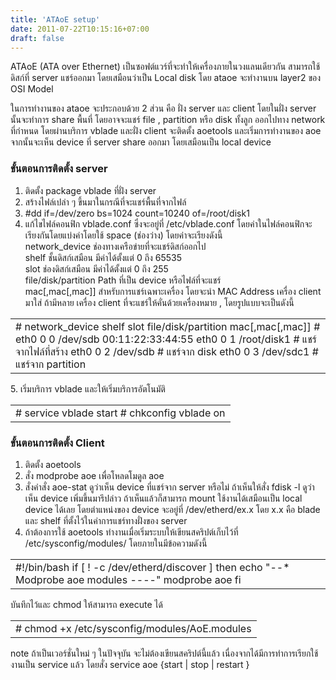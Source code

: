 ```yaml
---
title: 'ATAoE setup'
date: 2011-07-22T10:15:16+07:00
draft: false
---
```

ATAoE (ATA over Ethernet) เป็นซอฟต์แวร์ที่จะทำให้เครื่องภายในวงแลนเดียวกัน สามารถใช้ดิสก์ที่ server แชร์ออกมา โดยเสมือนว่าเป็น Local disk โดย ataoe จะทำงานบน layer2 ของ OSI Model

ในการทำงานของ ataoe จะประกอบด้วย 2 ส่วน คือ ฝั่ง server และ client โดยในฝั่ง server นั้นจะทำการ share พื้นที่ โดยอาจจะแชร์ file , partition หรือ disk ทั้งลูก ออกไปทาง network ที่กำหนด โดยผ่านบริการ vblade และฝั่ง client จะติดตั้ง aoetools และเริ่มการทำงานของ aoe จากนั้นจะเห็น device ที่ server share ออกมา โดยเสมือนเป็น local device

### ขั้นตอนการติดตั้ง server

1. ติดตั้ง package vblade ที่ฝั่ง server
2. สร้างไฟล์เปล่า ๆ ขึ้นมาในกรณีที่จะแชร์พื้นที่จากไฟล์
3. #dd if=/dev/zero bs=1024 count=10240 of=/root/disk1
4. แก้ไขไฟล์คอนฟิก vblade.conf ซึ่งจะอยู่ที่ /etc/vblade.conf โดยค่าในไฟล์คอนฟิกจะเรียงกันโดยแบ่งค่าโดยใช้ space (ช่องว่าง) โดยค่าจะเรียงดังนี้  
    network_device ช่องทางเครือข่ายที่จะแชร์ดิสก์ออกไป  
    shelf ชั้นดิสก์เสมือน มีค่าได้ตั้งแต่ 0 ถึง 65535  
    slot ช่องดิสก์เสมือน มีค่าได้ตั้งแต่ 0 ถึง 255  
    file/disk/partition Path ที่เป็น device หรือไฟล์ที่จะแชร์  
    mac[,mac[,mac]] สำหรับการแชร์เฉพาะเครื่อง โดยจะนำ MAC Address เครื่อง client มาใส่ ถ้ามีหลาย เครื่อง client ที่จะแชร์ให้คั่นด้วยเครื่องหมาย , โดยรูปแบบจะเป็นดังนี้  
<table class="table table-bordered">
         <td>
           # network_device shelf slot file/disk/partition mac[,mac[,mac]]  
           # eth0 0 0 /dev/sdb 00:11:22:33:44:55  
           eth0 0 1 /root/disk1 # แชร์จากไฟล์ที่สร้าง  
           eth0 0 2 /dev/sdb # แชร์จาก disk  
           eth0 0 3 /dev/sdc1 # แชร์จาก partition
         </td>
</table>
5. เริ่มบริการ vblade และให้เริ่มบริการอัตโนมัติ  
<table class="table table-bordered">
         <td>
           # service vblade start  
           # chkconfig vblade on
         </td>
</table>
    
### ขั้นตอนการติดตั้ง Client

1. ติดตั้ง aoetools
2. สั่ง modprobe aoe เพื่อโหลดโมดูล aoe
3. สั่งคำสั่ง aoe-stat ดูว่าเห็น device ที่แชร์จาก server หรือไม่ ถ้าเห็นให้สั่ง fdisk -l ดูว่าเห็น device เพิ่มขึ้นมารึปล่าว ถ้าเห็นแล้วก็สามารถ mount ใช้งานได้เสมือนเป็น local device ได้เลย โดยตำแหน่งของ device จะอยู่ที่ /dev/etherd/ex.x โดย x.x คือ blade และ shelf ที่ตั้งไว้ในค่าการแชร์ทางฝั่งของ server
4. ถ้าต้องการใช้ aoetools ทำงานเมื่อเริ่มระบบให้เขียนสคริปต์เก็บไว้ที่ /etc/sysconfig/modules/ โดยภายในมีข้อความดังนี้
<table class="table table-bordered">
         <td>
           #!/bin/bash  
            if [ ! -c /dev/etherd/discover ]  
            then  
            echo "--* Modprobe aoe modules ----"  
            modprobe aoe  
            fi
         </td>
</table>
บันทึกไว้และ chmod ให้สามารถ execute ได้
<table class="table table-bordered">
         <td>
           # chmod +x /etc/sysconfig/modules/AoE.modules
         </td>
</table>
note  ถ้าเป็นเวอร์ชั่นใหม่ ๆ ในปัจจุบัน จะไม่ต้องเขียนสคริปต์นี้แล้ว เนื่องจากได้มีการทำการเรียกใช้งานเป็น service แล้ว   โดยสั่ง service aoe {start | stop | restart } 
